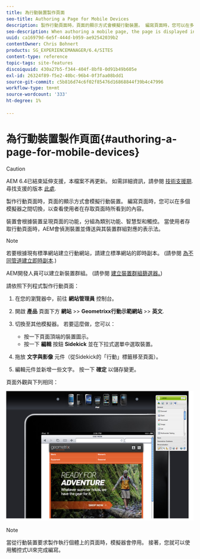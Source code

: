 ```yaml
---
title: 為行動裝置製作頁面
seo-title: Authoring a Page for Mobile Devices
description: 製作行動頁面時，頁面的顯示方式會模擬行動裝置。 編寫頁面時，您可以在多個模擬器之間切換，以查看使用者在存取頁面時所看到的內容。
seo-description: When authoring a mobile page, the page is displayed in a way that emulates the mobile device. When authoring the page, you can switch between several emulators to see what the end-user sees when accessing the page.
uuid: ca16979d-6e5f-444d-b959-ae92542039b2
contentOwner: Chris Bohnert
products: SG_EXPERIENCEMANAGER/6.4/SITES
content-type: reference
topic-tags: site-features
discoiquuid: 430a27b5-f344-404f-8bf8-0d91b49b605e
exl-id: 26324f89-f5e2-40bc-96b4-0f3faa08bdd1
source-git-commit: c5b816d74c6f02f85476d16868844f39b4c47996
workflow-type: tm+mt
source-wordcount: '333'
ht-degree: 1%

---
```


# 為行動裝置製作頁面{#authoring-a-page-for-mobile-devices}

>[!CAUTION]
>
>AEM 6.4已結束延伸支援，本檔案不再更新。 如需詳細資訊，請參閱 [技術支援期](https://helpx.adobe.com//tw/support/programs/eol-matrix.html). 尋找支援的版本 [此處](https://experienceleague.adobe.com/docs/).

製作行動頁面時，頁面的顯示方式會模擬行動裝置。 編寫頁面時，您可以在多個模擬器之間切換，以查看使用者在存取頁面時所看到的內容。

裝置會根據裝置呈現頁面的功能，分組為類別功能、智慧型和觸控。 當使用者存取行動頁面時，AEM會偵測裝置並傳送與其裝置群組對應的表示法。

>[!NOTE]
>
>若要根據現有標準網站建立行動網站，請建立標準網站的即時副本。 (請參閱 [為不同管道建立即時副本](/help/sites-administering/msm-livecopy.md).)
>
>AEM開發人員可以建立新裝置群組。 (請參閱 [建立裝置群組篩選器。](/help/sites-developing/groupfilters.md))

請依照下列程式製作行動頁面：

1. 在您的瀏覽器中，前往 **網站管理員** 控制台。
1. 開啟 **產品** 頁面下方 **網站** >> **Geometrixx行動示範網站** >> **英文**.

1. 切換至其他模擬器。 若要這麼做，您可以：

   * 按一下頁面頂端的裝置圖示。
   * 按一下 **編輯** 按鈕 **Sidekick** 並在下拉式選單中選取裝置。

1. 拖放 **文字與影像** 元件（從Sidekick的「行動」標籤移至頁面）。
1. 編輯元件並新增一些文字。 按一下 **確定** 以儲存變更。

頁面外觀與下列相同：

![mobileipademu](assets/mobileipademu.png)

>[!NOTE]
>
>當從行動裝置要求製作執行個體上的頁面時，模擬器會停用。 接著，您就可以使用觸控式UI來完成編寫。
